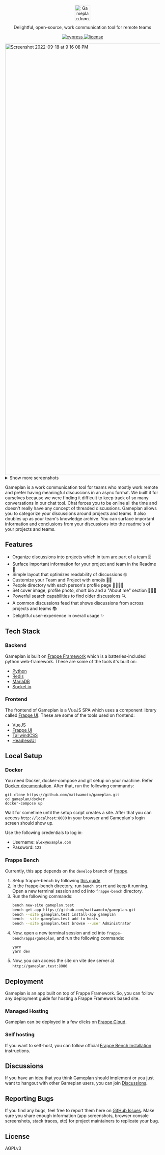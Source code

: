 <p align="center">
  <img src="https://user-images.githubusercontent.com/9355208/190904451-ac6f171b-26c6-4432-a04f-044974516da6.png" alt="Gameplan logo" height="50" />
  <p align="center">Delightful, open-source, work communication tool for remote teams</p>
</p>

<p align="center">
  <a href="https://dashboard.cypress.io/projects/y2q697/runs">
    <img alt="cypress" src="https://img.shields.io/endpoint?url=https://dashboard.cypress.io/badge/simple/y2q697/main&style=flat&logo=cypress">
  </a>
  <a href="https://github.com/frappe/gameplan/blob/main/LICENSE">
    <img alt="license" src="https://img.shields.io/badge/license-AGPLv3-blue">
  </a>
</p>

<img width="1402" alt="Screenshot 2022-09-18 at 9 16 08 PM" src="https://user-images.githubusercontent.com/9355208/190922102-daff8e9f-e34f-4129-a520-dcf834e92958.png">


<details>
  <summary>Show more screenshots</summary>

  <img width="1402" alt="Screenshot 2022-09-18 at 9 18 17 PM" src="https://user-images.githubusercontent.com/9355208/190922154-e5bdb690-57d3-4024-9143-9d009894b035.png">

  <img width="1402" alt="Screenshot 2022-09-18 at 9 18 47 PM" src="https://user-images.githubusercontent.com/9355208/190922161-61eb1cd7-a56a-4460-bc7f-d6c24d1c2df7.png">

  <img width="1402" alt="Screenshot 2022-09-18 at 11 47 06 PM" src="https://user-images.githubusercontent.com/9355208/190922333-fdad6271-2a77-4c7d-8d74-7c518d3052d6.png">


</details>

Gameplan is a work communication tool for teams who mostly work remote and prefer having meaningful discussions in an async format. We built it for ourselves because we were finding it difficult to keep track of so many conversations in our chat tool. Chat forces you to be online all the time and doesn't really have any concept of threaded discussions. Gameplan allows you to categorize your discussions around projects and teams. It also doubles up as your team's knowledge archive. You can surface important information and conclusions from your discussions into the readme's of your projects and teams.

## Features
- Organize discussions into projects which in turn are part of a team 🗄
- Surface important information for your project and team in the Readme 📝
- Simple layout that optimizes readability of discussions 🤓
- Customize your Team and Project with emojis 💅🏻
- People directory with each person's profile page 👨‍👩‍👧‍👦
- Set cover image, profile photo, short bio and a "About me" section 🦹🏼‍♀️
- Powerful search capabilities to find older discussions 🔍
- A common discussions feed that shows discussions from across projects and teams 📚
- Delightful user-experience in overall usage ✨

## Tech Stack

### Backend
Gameplan is built on [Frappe Framework](https://frappeframework.com) which is a batteries-included python web-framework.
These are some of the tools it's built on:
- [Python](https://www.python.org)
- [Redis](https://redis.io/)
- [MariaDB](https://mariadb.org/)
- [Socket.io](https://socket.io/)

### Frontend
The frontend of Gameplan is a VueJS SPA which uses a component library called [Frappe UI](https://github.com/frappe/frappe-ui).
These are some of the tools used on frontend:
- [VueJS](https://vuejs.org)
- [Frappe UI](https://github.com/frappe/frappe-ui)
- [TailwindCSS](https://tailwindcss.com)
- [HeadlessUI](https://headlessui.com)

## Local Setup
### Docker
You need Docker, docker-compose and git setup on your machine. Refer [Docker documentation](https://docs.docker.com/). After that, run the following commands:
```
git clone https://github.com/mattwamoto/gameplan.git
cd gameplan/docker
docker-compose up
```

Wait for sometime until the setup script creates a site. After that you can
access `http://localhost:8000` in your browser and Gameplan's login screen
should show up.

Use the following credentials to log in:

- Username: `alex@example.com`
- Password: `123`

### Frappe Bench

Currently, this app depends on the `develop` branch of [frappe](https://github.com/frappe/frappe).

1. Setup frappe-bench by following [this guide](https://frappeframework.com/docs/v14/user/en/installation)
1. In the frappe-bench directory, run `bench start` and keep it running. Open a new terminal session and cd into `frappe-bench` directory.
1. Run the following commands:
    ```sh
    bench new-site gameplan.test
    bench get-app https://github.com/mattwamoto/gameplan.git
    bench --site gameplan.test install-app gameplan
    bench --site gameplan.test add-to-hosts
    bench --site gameplan.test browse --user Administrator
    ```
 1. Now, open a new terminal session and cd into `frappe-bench/apps/gameplan`, and run the following commands:
    ```
    yarn
    yarn dev
    ```
 1. Now, you can access the site on vite dev server at `http://gameplan.test:8080`

## Deployment
Gameplan is an app built on top of Frappe Framework. So, you can follow any deployment guide for hosting a Frappe Framework based site.

### Managed Hosting
Gameplan can be deployed in a few clicks on [Frappe Cloud](https://frappecloud.com/marketplace/apps/gameplan).

### Self hosting
If you want to self-host, you can follow official [Frappe Bench Installation](https://github.com/frappe/bench#installation) instructions.

## Discussions
If you have an idea that you think Gameplan should implement or you just want to hangout with other Gameplan users, you can join [Discussions](https://github.com/frappe/gameplan/discussions).

## Reporting Bugs
If you find any bugs, feel free to report them here on [GitHub Issues](https://github.com/frappe/gameplan/issues). Make sure you share enough information (app screenshots, browser console screenshots, stack traces, etc) for project maintainers to replicate your bug.

## License

AGPLv3
